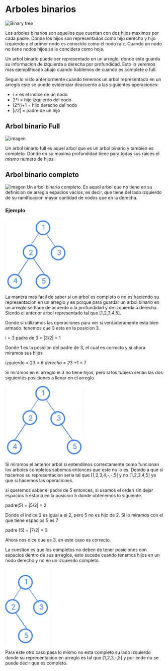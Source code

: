 # Arboles binarios

![Binary tree](https://scaler.com/topics/images/binary-trees-in-data-structure.webp)

Los arboles binarios son aquellos que cuentan con dos hijos maximos por cada padre. Donde los hijos son representados como hijo derecho y hijo izquierdo y el primer nodo es conocido como el nodo raiz. Cuando un nodo no tiene nodos hijos se le concidera como hoja.

Un arbol binario puede ser representado en un arreglo, donde este guarda su informacion de izquierda a derecha por profundidad. Esto lo veremos mas ejemplificado abajo cuando hablemos de cuando es complete o full.

Segun lo visto anteriormente cuando tenemos un arbol representado en un arreglo este se puede evidenciar deacuerdo a las siguientes operaciones:

- i = es el indice de un nodo
- 2*i = hijo izquierdo del nodo
- (2*i)+1 = hijo derecho del nodo
- |_i/2_| = padre de un hijo




## Arbol binario Full
![imagen](https://web.cecs.pdx.edu/~sheard/course/Cs163/Graphics/FullBinary.jpg)

Un arbol binario full es aquel arbol que es un arbol binario y tambien es completo. Donde en su maxima profundidad tiene para todas sus raices el mismo numero de hijos.


## Arbol binario completo
![imagen](https://i.ytimg.com/vi/bvpiyKo9hnI/maxresdefault.jpg)
Un arbol binario completo. Es aquel arbol que no tiene en su definicion de arreglo espacios vacios, es decir, que tiene del lado izquierdo de su ramificacion mayor cantidad de nodos que en la derecha.

### Ejemplo

![completo](../images/complete.png)

La manera mas facil de saber si un arbol es completo o no es haciendo su representacion en un arreglo y es porque para guardar un arbol binario en un arreglo se hace de acuerdo a la profundidad y de izquierda a derecha. Siendo el anterior arbol representado tal que [1,2,3,4,5]. 

Donde si utilizamos las operaciones para ver si verdaderamente esta bien armado. tenemos que 3 esta en la posicion 3.

i = 3 
padre de 3 = |3/2| = 1

Donde 1 es la posicion del padre de 3, el cual es correcto y si ahora miramos sus hijos

izquierdo = 2*3 = 6
derecho  = 2*3 +1 = 7

Si miramos en el arreglo el 3 no tiene hijos, pero si los tubiera serian las dos siguientes posiciones a llenar en el arreglo.


![no completo](../images/no%20complete.png)

Si miramos el anterior arbol si entendimos correctamente como funcionan los arboles completos sabemos entonces que este no lo es.
Debido a que si hacemos su representacion seria tal que [1,2,3,4,-,-,5] y no [1,2,3,4,5] ya que si hacemos las operaciones.

si queremos saber el padre de 5 entonces, si usamos el orden sin dejar espacios 5 estaria en la posicion 5 donde obtenemos lo siguiente.

padre(5) = |5/2| = 2

Donde el indice 2 es igual a el 2, pero 5 no es hijo de 2. Si lo miramos con el que tiene espacios 5 es 7

padre (5) = |7/2| = 3

Ahora nos dice que es 3, en este caso es correcto. 


La cuestion es que los completos no deben de tener posiciones con espacios dentro de sus arreglos, esto sucede cuando tenemos hijos en un nodo derecho y no en un izquierdo completo.


![incompeto 2](../images/nocomplete2.png)

Para este otro caso pasa lo mismo no esta completo su lado izquierdo donde su reprecentacion en arreglo es tal que
[1,2,3,-,5] y por ende no se puede decir que es completo.











